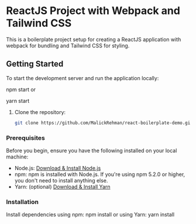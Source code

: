 # ReactJS Project with Webpack and Tailwind CSS

This is a boilerplate project setup for creating a ReactJS application with webpack for bundling and Tailwind CSS for styling.

## Getting Started
To start the development server and run the application locally:

 npm start
or

 yarn start
1. Clone the repository:

   ```bash
   git clone https://github.com/MalickRehman/react-boilerplate-demo.git

### Prerequisites

Before you begin, ensure you have the following installed on your local machine:

- Node.js: [Download & Install Node.js](https://nodejs.org/)
- npm: npm is installed with Node.js. If you're using npm 5.2.0 or higher, you don't need to install anything else.
- Yarn: (optional) [Download & Install Yarn](https://yarnpkg.com/)

### Installation
Install dependencies using npm:
 npm install
or using Yarn:
 yarn install
